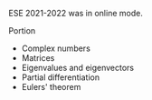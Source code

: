 ESE 2021-2022 was in online mode.

Portion
- Complex numbers
- Matrices
- Eigenvalues and eigenvectors
- Partial differentiation
- Eulers' theorem
